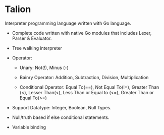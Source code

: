 # Talion

Interpreter programming language written with Go language.

- Complete code written with native Go modules that includes Lexer, Parser & Evaluator.
- Tree walking interpreter
- Operator:
    - Unary: Not(!), Minus (-)

    - Bainry Operator: Addition, Subtraction, Division, Multiplication

    - Conditional Operator: Equal To(==), Not Equal To(!=), Greater Than (<), Lesser Than(<), Less Than or Equal to (<=), Greater Than or Equal To(>=)

- Support Datatype: Integer, Boolean, Null Types.
- Null/truth based if else conditional statements.
- Variable binding
